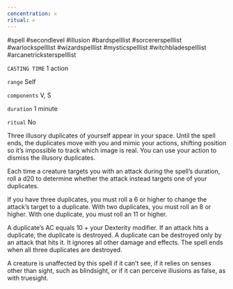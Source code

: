 ```yaml
---
concentration: 𐄂
ritual: 𐄂
---
```

#spell #secondlevel #illusion #bardspelllist #sorcererspelllist #warlockspelllist #wizardspelllist #mysticspelllist #witchbladespelllist #arcanetricksterspelllist

`CASTING TIME`
1 action

`range`
Self

`components`
V, S

`duration`
1 minute

`ritual`
No

Three illusory duplicates of yourself appear in your space. Until the spell ends, the duplicates move with you and mimic your actions, shifting position so it’s impossible to track which image is real. You can use your action to dismiss the illusory duplicates.

Each time a creature targets you with an attack during the spell’s duration, roll a d20 to determine whether the attack instead targets one of your duplicates.

If you have three duplicates, you must roll a 6 or higher to change the attack’s target to a duplicate. With two duplicates, you must roll an 8 or higher. With one duplicate, you must roll an 11 or higher.

A duplicate’s AC equals 10 + your Dexterity modifier. If an attack hits a duplicate, the duplicate is destroyed. A duplicate can be destroyed only by an attack that hits it. It ignores all other damage and effects. The spell ends when all three duplicates are destroyed.

A creature is unaffected by this spell if it can’t see, if it relies on senses other than sight, such as blindsight, or if it can perceive illusions as false, as with truesight.